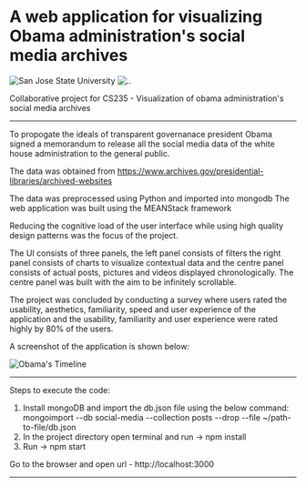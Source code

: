 # A web application for visualizing Obama administration's social media archives
![San Jose State University](https://i.imgur.com/cShW5MA.gif?1)
![..](https://i.imgur.com/QIGOoLy.png?1)

Collaborative project for CS235 - Visualization of obama administration's social media archives
________________________________________________________________________________________________

To propogate the ideals of transparent governanace president Obama signed a memorandum to release all the social media data of the white house administration to the general public. 

The data was obtained from https://www.archives.gov/presidential-libraries/archived-websites

The data was preprocessed using Python and imported into mongodb
The web application was built using the MEANStack framework


Reducing the cognitive load of the user interface while using high quality design patterns 
was the focus of the project. 

The UI consists of three panels, the left panel consists of filters 
the right panel consists of charts to visualize contextual data and the centre panel consists of actual posts, pictures and videos displayed chronologically. The centre panel was built with the aim to be infinitely scrollable.

The project was concluded by conducting a survey where users rated the usability, aesthetics, familiarity, speed and user experience of the application and the usability, familiarity and user experience were rated highly by 80% of the users.




A screenshot of the application is shown below:

![Obama's Timeline](https://i.imgur.com/7vgHbbc.png)
________________________________________________________________________________________________
Steps to execute the code:
1. Install mongoDB and import the db.json file using the below command:
  mongoimport --db social-media --collection posts --drop --file ~/path-to-file/db.json
2. In the project directory open terminal and run -> npm install
3. Run -> npm start

Go to the browser and open url - http://localhost:3000

________________________________________________________________________________________________
